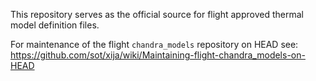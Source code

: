 This repository serves as the official source for flight approved thermal model
definition files.

For maintenance of the flight `chandra_models` repository on HEAD see:
https://github.com/sot/xija/wiki/Maintaining-flight-chandra_models-on-HEAD
